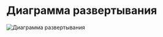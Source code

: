 # Диаграмма развертывания

![Диаграмма развертывания](https://github.com/vanosss/AudioscrobblerLastFm/blob/master/images/diagrams/Demloyment/Deployment.jpg)

